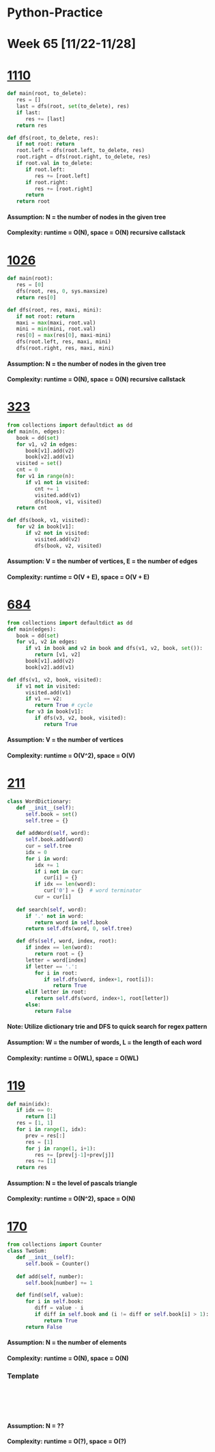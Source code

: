 # Python-Practice

# Week 65 [11/22-11/28]

# [1110](https://leetcode.com/problems/delete-nodes-and-return-forest/)
```python
def main(root, to_delete):
   res = []
   last = dfs(root, set(to_delete), res)
   if last:
      res += [last]
   return res

def dfs(root, to_delete, res):
   if not root: return
   root.left = dfs(root.left, to_delete, res)
   root.right = dfs(root.right, to_delete, res)
   if root.val in to_delete:
      if root.left:
         res += [root.left]
      if root.right:
         res += [root.right]
      return
   return root
```
#### Assumption: N = the number of nodes in the given tree
#### Complexity: runtime = O(N), space = O(N) recursive callstack

# [1026](https://leetcode.com/problems/maximum-difference-between-node-and-ancestor/)
```python
def main(root):
   res = [0]
   dfs(root, res, 0, sys.maxsize)
   return res[0]

def dfs(root, res, maxi, mini):
   if not root: return
   maxi = max(maxi, root.val)
   mini = min(mini, root.val)
   res[0] = max(res[0], maxi-mini)
   dfs(root.left, res, maxi, mini)
   dfs(root.right, res, maxi, mini)
```
#### Assumption: N = the number of nodes in the given tree
#### Complexity: runtime = O(N), space = O(N) recursive callstack

# [323](https://leetcode.com/problems/number-of-connected-components-in-an-undirected-graph/)
```python
from collections import defaultdict as dd
def main(n, edges):
   book = dd(set)
   for v1, v2 in edges:
      book[v1].add(v2)
      book[v2].add(v1)
   visited = set()
   cnt = 0
   for v1 in range(n):
      if v1 not in visited:
         cnt += 1
         visited.add(v1)
         dfs(book, v1, visited)
   return cnt

def dfs(book, v1, visited):
   for v2 in book[v1]:
      if v2 not in visited:
         visited.add(v2)
         dfs(book, v2, visited)
```
#### Assumption: V = the number of vertices, E = the number of edges
#### Complexity: runtime = O(V + E), space = O(V + E)

# [684](https://leetcode.com/problems/redundant-connection/)
```python
from collections import defaultdict as dd
def main(edges):
   book = dd(set)
   for v1, v2 in edges:
      if v1 in book and v2 in book and dfs(v1, v2, book, set()):
         return [v1, v2]
      book[v1].add(v2)
      book[v2].add(v1)

def dfs(v1, v2, book, visited):
   if v1 not in visited:
      visited.add(v1)
      if v1 == v2:
         return True # cycle
      for v3 in book[v1]:
         if dfs(v3, v2, book, visited):
            return True
```
#### Assumption: V = the number of vertices
#### Complexity: runtime = O(V^2), space = O(V)

# [211](https://leetcode.com/problems/design-add-and-search-words-data-structure/)
```python
class WordDictionary:
   def __init__(self):
      self.book = set()
      self.tree = {}
   
   def addWord(self, word):
      self.book.add(word)
      cur = self.tree
      idx = 0
      for i in word:
         idx += 1
         if i not in cur:
            cur[i] = {}
         if idx == len(word):
            cur['0'] = {}  # word terminator
         cur = cur[i]
   
   def search(self, word):
      if '.' not in word:
         return word in self.book
      return self.dfs(word, 0, self.tree)

   def dfs(self, word, index, root):
      if index == len(word):
         return root = {}
      letter = word[index]
      if letter == '.':
         for i in root:
            if self.dfs(word, index+1, root[i]):
               return True
      elif letter in root:
         return self.dfs(word, index+1, root[letter])
      else:
         return False
```
#### Note: Utilize dictionary trie and DFS to quick search for regex pattern
#### Assumption: W = the number of words, L = the length of each word
#### Complexity: runtime = O(WL), space = O(WL)

# [119](https://leetcode.com/problems/pascals-triangle-ii/)
```python
def main(idx):
   if idx == 0:
      return [1]
   res = [1, 1]
   for i in range(1, idx):
      prev = res[:]
      res = [1]
      for j in range(1, i+1):
         res += [prev[j-1]+prev[j]]
      res += [1]
   return res
```
#### Assumption: N = the level of pascals triangle
#### Complexity: runtime = O(N^2), space = O(N)

# [170](https://leetcode.com/problems/two-sum-iii-data-structure-design/)
```python
from collections import Counter
class TwoSum:
   def __init__(self):
      self.book = Counter()
   
   def add(self, number):
      self.book[number] += 1

   def find(self, value):
      for i in self.book:
         diff = value - i
         if diff in self.book and (i != diff or self.book[i] > 1):
            return True
      return False
```
#### Assumption: N = the number of elements
#### Complexity: runtime = O(N), space = O(N)

### Template
# []()
```sql
```

# []()
```python
```
#### Assumption: N = ??
#### Complexity: runtime = O(?), space = O(?)
